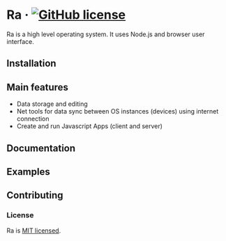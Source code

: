 # Ra &middot; [![GitHub license](https://img.shields.io/badge/license-MIT-blue.svg)](https://github.com/naliferov/ra/blob/main/LICENSE)

Ra is a high level operating system. It uses Node.js and browser user interface.

## Installation

## Main features
* Data storage and editing
* Net tools for data sync between OS instances (devices) using internet connection
* Create and run Javascript Apps (client and server)

## Documentation
## Examples
## Contributing
### License

Ra is [MIT licensed](./LICENSE).